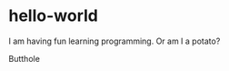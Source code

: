 # hello-world
I am having fun learning programming.
Or am I a potato?












































Butthole